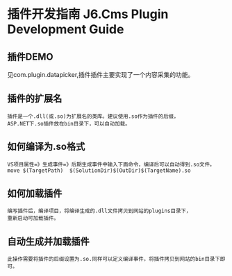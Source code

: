 ﻿# 插件开发指南 J6.Cms Plugin Development Guide #

## 插件DEMO ##
见com.plugin.datapicker,插件插件主要实现了一个内容采集的功能。

## 插件的扩展名 ##
	插件是一个.dll(或.so)为扩展名的类库。建议使用.so作为插件的后缀，
	ASP.NET下.so插件放在bin目录下，可以自动加载。

## 如何编译为.so格式 ##
	VS项目属性=》生成事件=》后期生成事件中输入下面命令，编译后可以自动得到.so文件。
	move $(TargetPath)  $(SolutionDir)$(OutDir)$(TargetName).so

## 如何加载插件 ##
	编写插件后，编译项目，将编译生成的.dll文件拷贝到网站的plugins目录下，
	重新启动可加载插件。

## 自动生成并加载插件 ##
	此操作需要将插件的后缀设置为.so.同样可以定义编译事件，将插件拷贝到网站的bin目录下即可。
